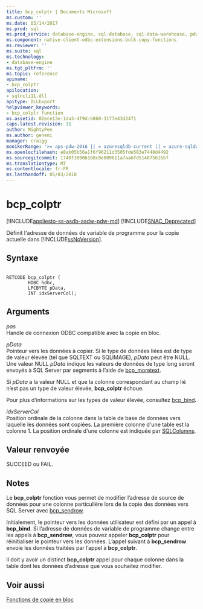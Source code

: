 ```yaml
---
title: bcp_colptr | Documents Microsoft
ms.custom: ''
ms.date: 03/14/2017
ms.prod: sql
ms.prod_service: database-engine, sql-database, sql-data-warehouse, pdw
ms.component: native-client-odbc-extensions-bulk-copy-functions
ms.reviewer: ''
ms.suite: sql
ms.technology:
- database-engine
ms.tgt_pltfrm: ''
ms.topic: reference
apiname:
- bcp_colptr
apilocation:
- sqlncli11.dll
apitype: DLLExport
helpviewer_keywords:
- bcp_colptr function
ms.assetid: 02ece13e-1da3-4f9d-b860-3177e43d2471
caps.latest.revision: 31
author: MightyPen
ms.author: genemi
manager: craigg
monikerRange: '>= aps-pdw-2016 || = azuresqldb-current || = azure-sqldw-latest || >= sql-server-2016 || = sqlallproducts-allversions'
ms.openlocfilehash: e8ab05b56a1f6f96211d3505fde583e7448d4492
ms.sourcegitcommit: 1740f3090b168c0e809611a7aa6fd514075616bf
ms.translationtype: MT
ms.contentlocale: fr-FR
ms.lasthandoff: 05/03/2018
---
```

# <a name="bcpcolptr"></a>bcp_colptr
[!INCLUDE[appliesto-ss-asdb-asdw-pdw-md](../../includes/appliesto-ss-asdb-asdw-pdw-md.md)]
[!INCLUDE[SNAC_Deprecated](../../includes/snac-deprecated.md)]

  Définit l'adresse de données de variable de programme pour la copie actuelle dans [!INCLUDE[ssNoVersion](../../includes/ssnoversion-md.md)].  
  
## <a name="syntax"></a>Syntaxe  
  
```  
  
RETCODE bcp_colptr (  
        HDBC hdbc,  
        LPCBYTE pData,  
        INT idxServerCol);  
```  
  
## <a name="arguments"></a>Arguments  
 *pas*  
 Handle de connexion ODBC compatible avec la copie en bloc.  
  
 *pData*  
 Pointeur vers les données à copier. Si le type de données liées est de type de valeur élevée (tel que SQLTEXT ou SQLIMAGE), *pData* peut être NULL. Une valeur NULL *pData* indique les valeurs de données de type long seront envoyés à SQL Server par segments à l’aide de [bcp_moretext](../../relational-databases/native-client-odbc-extensions-bulk-copy-functions/bcp-moretext.md).  
  
 Si *pData* a la valeur NULL et que la colonne correspondant au champ lié n’est pas un type de valeur élevée, **bcp_colptr** échoue.  
  
 Pour plus d’informations sur les types de valeur élevée, consultez [bcp_bind](../../relational-databases/native-client-odbc-extensions-bulk-copy-functions/bcp-bind.md)**.**  
  
 *idxServerCol*  
 Position ordinale de la colonne dans la table de base de données vers laquelle les données sont copiées. La première colonne d'une table est la colonne 1. La position ordinale d'une colonne est indiquée par [SQLColumns](../../relational-databases/native-client-odbc-api/sqlcolumns.md).  
  
## <a name="returns"></a>Valeur renvoyée  
 SUCCEED ou FAIL.  
  
## <a name="remarks"></a>Notes  
 Le **bcp_colptr** fonction vous permet de modifier l’adresse de source de données pour une colonne particulière lors de la copie des données vers SQL Server avec [bcp_sendrow](../../relational-databases/native-client-odbc-extensions-bulk-copy-functions/bcp-sendrow.md).  
  
 Initialement, le pointeur vers les données utilisateur est défini par un appel à **bcp_bind**. Si l’adresse de données de variable de programme change entre les appels à **bcp_sendrow**, vous pouvez appeler **bcp_colptr** pour réinitialiser le pointeur vers les données. L’appel suivant à **bcp_sendrow** envoie les données traitées par l’appel à **bcp_colptr**.  
  
 Il doit y avoir un distinct **bcp_colptr** appel pour chaque colonne dans la table dont les données d’adresse que vous souhaitez modifier.  
  
## <a name="see-also"></a>Voir aussi  
 [Fonctions de copie en bloc](../../relational-databases/native-client-odbc-extensions-bulk-copy-functions/sql-server-driver-extensions-bulk-copy-functions.md)  
  
  
